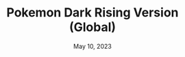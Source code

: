 ---
layout: gba
title: "Pokemon Dark Rising Version (Global)"
categories:
 - approved
 - gba
 - universal
 - safe
tags:
- pokemon
- rpg
date: May 10, 2023
permalink: /games/pokemon-darkrising/play/details
publisher: (Not) Gamefreak
id: pokemon-darkrising
---